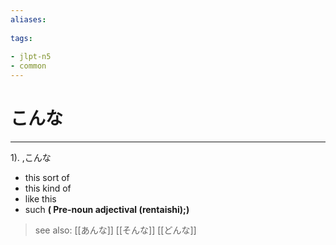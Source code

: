 ```yaml
---
aliases:
    
tags:
    
- jlpt-n5
- common
---
```


# こんな
---
1).
,こんな

- this sort of
- this kind of
- like this
- such
**( Pre-noun adjectival (rentaishi);)**
> see also:  [[あんな]] [[そんな]] [[どんな]]
            